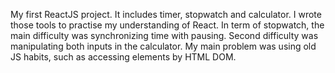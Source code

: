 My first ReactJS project. It includes timer, stopwatch and calculator. I wrote those tools to practise my understanding of React. 
In term of stopwatch, the main difficulty was synchronizing time with pausing. Second difficulty was manipulating both inputs in the calculator. 
My main problem was using old JS habits, such as accessing elements by HTML DOM.
